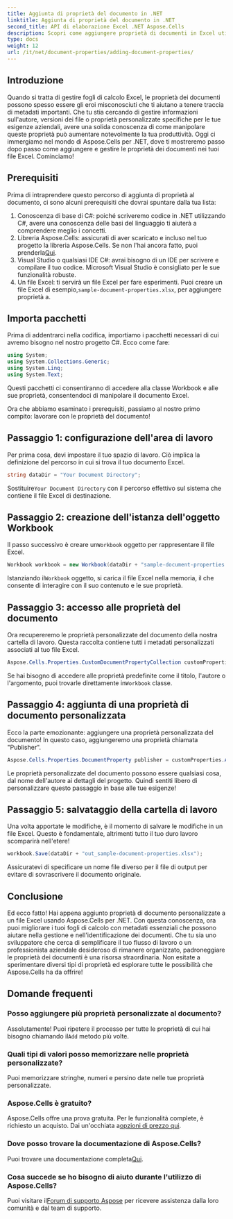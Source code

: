 ```yaml
---
title: Aggiunta di proprietà del documento in .NET
linktitle: Aggiunta di proprietà del documento in .NET
second_title: API di elaborazione Excel .NET Aspose.Cells
description: Scopri come aggiungere proprietà di documenti in Excel utilizzando Aspose.Cells per .NET con questa guida dettagliata passo dopo passo.
type: docs
weight: 12
url: /it/net/document-properties/adding-document-properties/
---
```

## Introduzione
Quando si tratta di gestire fogli di calcolo Excel, le proprietà dei documenti possono spesso essere gli eroi misconosciuti che ti aiutano a tenere traccia di metadati importanti. Che tu stia cercando di gestire informazioni sull'autore, versioni dei file o proprietà personalizzate specifiche per le tue esigenze aziendali, avere una solida conoscenza di come manipolare queste proprietà può aumentare notevolmente la tua produttività. Oggi ci immergiamo nel mondo di Aspose.Cells per .NET, dove ti mostreremo passo dopo passo come aggiungere e gestire le proprietà dei documenti nei tuoi file Excel. Cominciamo!
## Prerequisiti
Prima di intraprendere questo percorso di aggiunta di proprietà al documento, ci sono alcuni prerequisiti che dovrai spuntare dalla tua lista:
1. Conoscenza di base di C#: poiché scriveremo codice in .NET utilizzando C#, avere una conoscenza delle basi del linguaggio ti aiuterà a comprendere meglio i concetti.
2.  Libreria Aspose.Cells: assicurati di aver scaricato e incluso nel tuo progetto la libreria Aspose.Cells. Se non l'hai ancora fatto, puoi prenderla[Qui](https://releases.aspose.com/cells/net/).
3. Visual Studio o qualsiasi IDE C#: avrai bisogno di un IDE per scrivere e compilare il tuo codice. Microsoft Visual Studio è consigliato per le sue funzionalità robuste.
4.  Un file Excel: ti servirà un file Excel per fare esperimenti. Puoi creare un file Excel di esempio,`sample-document-properties.xlsx`, per aggiungere proprietà a.
## Importa pacchetti
Prima di addentrarci nella codifica, importiamo i pacchetti necessari di cui avremo bisogno nel nostro progetto C#. Ecco come fare:
```csharp
using System;
using System.Collections.Generic;
using System.Linq;
using System.Text;
```
Questi pacchetti ci consentiranno di accedere alla classe Workbook e alle sue proprietà, consentendoci di manipolare il documento Excel.

Ora che abbiamo esaminato i prerequisiti, passiamo al nostro primo compito: lavorare con le proprietà del documento!
## Passaggio 1: configurazione dell'area di lavoro
Per prima cosa, devi impostare il tuo spazio di lavoro. Ciò implica la definizione del percorso in cui si trova il tuo documento Excel.
```csharp
string dataDir = "Your Document Directory";
```
 Sostituire`Your Document Directory` con il percorso effettivo sul sistema che contiene il file Excel di destinazione.
## Passaggio 2: creazione dell'istanza dell'oggetto Workbook
 Il passo successivo è creare un`Workbook` oggetto per rappresentare il file Excel.
```csharp
Workbook workbook = new Workbook(dataDir + "sample-document-properties.xlsx");
```
 Istanziando il`Workbook` oggetto, si carica il file Excel nella memoria, il che consente di interagire con il suo contenuto e le sue proprietà.
## Passaggio 3: accesso alle proprietà del documento
Ora recupereremo le proprietà personalizzate del documento della nostra cartella di lavoro. Questa raccolta contiene tutti i metadati personalizzati associati al tuo file Excel.
```csharp
Aspose.Cells.Properties.CustomDocumentPropertyCollection customProperties = workbook.Worksheets.CustomDocumentProperties;
```
 Se hai bisogno di accedere alle proprietà predefinite come il titolo, l'autore o l'argomento, puoi trovarle direttamente in`Workbook` classe.
## Passaggio 4: aggiunta di una proprietà di documento personalizzata
Ecco la parte emozionante: aggiungere una proprietà personalizzata del documento! In questo caso, aggiungeremo una proprietà chiamata "Publisher".
```csharp
Aspose.Cells.Properties.DocumentProperty publisher = customProperties.Add("Publisher", "Aspose");
```
Le proprietà personalizzate del documento possono essere qualsiasi cosa, dal nome dell'autore ai dettagli del progetto. Quindi sentiti libero di personalizzare questo passaggio in base alle tue esigenze!
## Passaggio 5: salvataggio della cartella di lavoro
Una volta apportate le modifiche, è il momento di salvare le modifiche in un file Excel. Questo è fondamentale, altrimenti tutto il tuo duro lavoro scomparirà nell'etere!
```csharp
workbook.Save(dataDir + "out_sample-document-properties.xlsx");
```
Assicuratevi di specificare un nome file diverso per il file di output per evitare di sovrascrivere il documento originale.

## Conclusione
Ed ecco fatto! Hai appena aggiunto proprietà di documento personalizzate a un file Excel usando Aspose.Cells per .NET. Con questa conoscenza, ora puoi migliorare i tuoi fogli di calcolo con metadati essenziali che possono aiutare nella gestione e nell'identificazione dei documenti. Che tu sia uno sviluppatore che cerca di semplificare il tuo flusso di lavoro o un professionista aziendale desideroso di rimanere organizzato, padroneggiare le proprietà dei documenti è una risorsa straordinaria. 
Non esitate a sperimentare diversi tipi di proprietà ed esplorare tutte le possibilità che Aspose.Cells ha da offrire!
## Domande frequenti
### Posso aggiungere più proprietà personalizzate al documento?
 Assolutamente! Puoi ripetere il processo per tutte le proprietà di cui hai bisogno chiamando il`Add` metodo più volte.
### Quali tipi di valori posso memorizzare nelle proprietà personalizzate?
Puoi memorizzare stringhe, numeri e persino date nelle tue proprietà personalizzate.
### Aspose.Cells è gratuito?
 Aspose.Cells offre una prova gratuita. Per le funzionalità complete, è richiesto un acquisto. Dai un'occhiata a[opzioni di prezzo qui](https://purchase.aspose.com/buy).
### Dove posso trovare la documentazione di Aspose.Cells?
Puoi trovare una documentazione completa[Qui](https://reference.aspose.com/cells/net/).
### Cosa succede se ho bisogno di aiuto durante l'utilizzo di Aspose.Cells?
 Puoi visitare il[Forum di supporto Aspose](https://forum.aspose.com/c/cells/9) per ricevere assistenza dalla loro comunità e dal team di supporto.